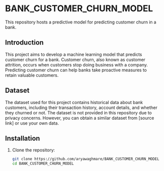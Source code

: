 # BANK_CUSTOMER_CHURN_MODEL
This repository hosts a predictive model for predicting customer churn in a bank.
## Introduction

This project aims to develop a machine learning model that predicts customer churn for a bank. Customer churn, also known as customer attrition, occurs when customers stop doing business with a company. Predicting customer churn can help banks take proactive measures to retain valuable customers.

## Dataset

The dataset used for this project contains historical data about bank customers, including their transaction history, account details, and whether they churned or not. The dataset is not provided in this repository due to privacy concerns. However, you can obtain a similar dataset from [source link] or use your own data.

## Installation

1. Clone the repository:

   ```bash
   git clone https://github.com/aryawaghmare/BANK_CUSTOMER_CHURN_MODEL.git
   cd BANK_CUSTOMER_CHURN_MODEL

